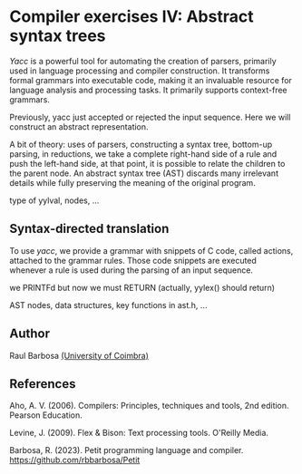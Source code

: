 # Compiler exercises IV: Abstract syntax trees

_Yacc_ is a powerful tool for automating the creation of parsers, primarily used in language processing and compiler construction. It transforms formal grammars into executable code, making it an invaluable resource for language analysis and processing tasks. It primarily supports context-free grammars.

Previously, yacc just accepted or rejected the input sequence. Here we will construct an abstract representation.

A bit of theory: uses of parsers, constructing a syntax tree, bottom-up parsing, in reductions, we take a complete right-hand side of a rule and push the left-hand side, at that point, it is possible to relate the children to the parent node. An abstract syntax tree (AST) discards many irrelevant details while fully preserving the meaning of the original program.

type of yylval, nodes, ...

## Syntax-directed translation

To use _yacc_, we provide a grammar with snippets of C code, called actions, attached to the grammar rules. Those code snippets are executed whenever a rule is used during the parsing of an input sequence.

we PRINTFd but now we must RETURN (actually, yylex() should return)

AST nodes, data structures, key functions in ast.h, ...

## Author

Raul Barbosa [(University of Coimbra)](https://apps.uc.pt/mypage/faculty/uc26844)

## References

Aho, A. V. (2006). Compilers: Principles, techniques and tools, 2nd edition. Pearson Education.

Levine, J. (2009). Flex & Bison: Text processing tools. O'Reilly Media.

Barbosa, R. (2023). Petit programming language and compiler. https://github.com/rbbarbosa/Petit